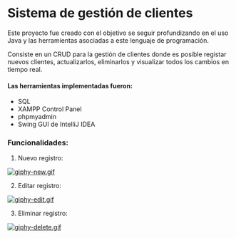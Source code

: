 # Sistema de gestión de clientes

Este proyecto fue creado con el objetivo se seguir profundizando en el uso Java y las herramientas asociadas a este lenguaje de programación.

Consiste en un CRUD para la gestión de clientes donde es posible registar nuevos clientes, actualizarlos, eliminarlos y visualizar todos los cambios en tiempo real.

#### Las herramientas implementadas fueron:
- SQL
- XAMPP Control Panel
- phpmyadmin
- Swing GUI de IntelliJ IDEA

### Funcionalidades:

1. Nuevo registro:

[![giphy-new.gif](https://i.postimg.cc/L670FNKZ/giphy-new.gif)](https://postimg.cc/3dXZgjwK)

2. Editar registro:

[![giphy-edit.gif](https://i.postimg.cc/d33nzT5B/giphy-edit.gif)](https://postimg.cc/7Jvgzb8G)

3. Eliminar registro:

[![giphy-delete.gif](https://i.postimg.cc/ZnXP2sBb/giphy-delete.gif)](https://postimg.cc/QKkWWbJw)
